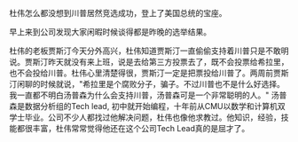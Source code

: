杜伟怎么都没想到川普居然竞选成功，登上了美国总统的宝座。

早上来到公司发现大家闲暇时候谈得都是昨晚的选举结果。

杜伟的老板贾斯汀今天分外高兴，杜伟知道贾斯汀一直偷偷支持着川普只是不敢明说。贾斯汀昨天就没有来上班，说是去给第三方投票去了，既不会投票给希拉里，也不会投给川普。杜伟心里清楚得很，贾斯汀一定是把票投给川普了。两周前贾斯汀闲聊的时候就说，"希拉里是个腐败分子，骗子。不过川普也不是什么好选择。我一直都不明白汤普森为什么会支持川普，汤普森可是一个非常聪明的人。" 汤普森是数据分析组的Tech lead, 初中就开始编程，十年前从CMU以数学和计算机双学士毕业。公司不少人都找过他解决问题，杜伟也像他求教过。他知识，经验，技能都很丰富，杜伟常常觉得他还在这个公司Tech Lead真的是屈才了。



